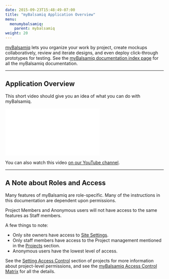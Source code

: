 ```yaml
---
date: 2015-09-23T15:48:49-07:00
title: "myBalsamiq Application Overview"
menu:
  menumybalsamiq:
    parent: mybalsamiq
weight: 20
---
```


[myBalsamiq](https://balsamiq.com/products/mockups/mybalsamiq/) lets you organize your work by project, create mockups collaboratively, review and iterate designs, and even deploy click-through prototypes for testing. See the [myBalsamiq documentation index page](/mybalsamiq/) for all the myBalsamiq documentation.

* * *

## Application Overview

This short video should give you an idea of what you can do with myBalsamiq.

<div class="video"><iframe allowfullscreen="" frameborder="0" src="//www.youtube.com/embed/-cjEyt1ahNw"></iframe></div>

You can also watch this video [on our YouTube channel](http://www.youtube.com/watch?v=-cjEyt1ahNw).

* * *

## A Note about Roles and Access

Many features of myBalsamiq are role-specific. Many of the instructions in this documentation are dependent upon permissions.

Project Members and Anonymous users will not have access to the same features as Staff members.

A few things to note:

*   Only site owners have access to [Site Settings](/mybalsamiq/sitesettings/).
*   Only staff members have access to the Project management mentioned in the [Projects](/mybalsamiq/project/) section.
*   Anonymous users have the lowest level of access.

See the [Setting Access Control](/mybalsamiq/project/#setting-access-control) section of projects for more information about project-level permissions, and see the [myBalsamiq Access Control Matrix](/mybalsamiq/accesscontrolmatrix/) for all the details.

